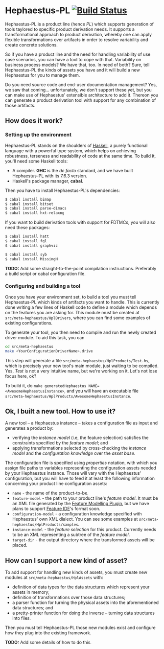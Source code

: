 Hephaestus-PL [![Build Status](https://travis-ci.org/alessandroleite/hephaestus-pl.svg)](https://travis-ci.org/alessandroleite/hephaestus-pl)
=============

Hephaestus-PL is a product line (hence _PL_) which supports generation of tools taylored to specific product derivation needs. It supports a transformational approach to product derivation, whereby one can apply flexible transformations over artifacts in order to resolve variability and create concrete solutions.

So if you have a product line and the need for handling variability of use case scenarios, you can have a tool to cope with that. Variability on business process models? We have that, too. In need of both? Sure, tell Hephaestus-PL the kinds of assets you have and it will build a new Hephaestus for you to manage them.

Do you need source code and end-user documentation management? Yes, we saw that coming... unfortunately, we don't support these yet, but you can make use of Hephaestus' extensible architecture to add it. Thereon you can generate a product derivation tool with support for any combination of those artifacts.


How does it work?
-----------------

### Setting up the environment

Hephaestus-PL stands on the shoulders of [Haskell][haskell-lang], a purely functional language with a powerful type system, which helps on achieving robustness, terseness and readability of code at the same time. To build it, you'll need some Haskell tools:

- A compiler. **GHC** is the _de facto_ standard, and we have built Hephaestus-PL with its 7.6.3 version.
- Haskell's package manager, **cabal**.

Then you have to install Hephaestus-PL's dependencies:

```bash
$ cabal install bimap
$ cabal install bitset
$ cabal install parse-dimacs
$ cabal install hxt-relaxng
```

If you want to build derivation tools with support for FDTMCs, you will also need these packages:

```bash
$ cabal install hatt
$ cabal install fgl
$ cabal install graphviz
```

```bash
$ cabal install syb
$ cabal install MissingH
```

**TODO:** Add some straight-to-the-point compilation instructions. Preferably a build script or cabal configuration file.

### Configuring and building a tool

Once you have your environment set, to build a tool you must tell Hephaestus-PL which kinds of artifacts you want to handle. This is currently done writing a few lines of Haskell code to define a module which depends on the features you are asking for. This module must be created at `src/meta-hephaestus/HplDrivers`, where you can find some examples of existing configurations.

To generate your tool, you then need to compile and run the newly created driver module. To aid this task, you can

```bash
cd src/meta-hephaestus
make <YourConfigurationDriverName>.drive
```

This step will generate a file `src/meta-hephaestus/HplProducts/Test.hs`, which is precisely your new tool's main module, just waiting to be compiled. Yes, _Test_ is not a very intuitive name, but we're working on it. Let's not lose focus here, ok?

To build it, do `make generatedHephaestus NAME=<AwesomeHephaestusInstance>`, and you will have an executable file `src/meta-hephaestus/HplProducts/AwesomeHephaestusInstance`.


Ok, I built a new tool. How to use it?
--------------------------------------

A new tool &ndash; a Hephaestus instance &ndash; takes a configuration file as input and generates a product by:

- verifying the _instance model_ (i.e, the feature selection) satisfies the constraints specified by the _feature model_; and
- applying transformations selected by cross-checking the _instance model_ and the _configuration knowledge_ over the _asset base_.

The configuration file is specified using _properties_ notation, with which you assign file paths to variables representing the configuration assets needed by your Hephaestus instance. Those will vary with the Hephaestus' configuration, but you will have to feed it at least the following information concerning your product line configuration assets:

- `name` - the name of the product-to-be.
- `feature-model` - the path to your product line's _feature model_. It must be an XML file generated by the [Feature Modelling Plugin][fmp], but we have plans to support [Feature IDE][feature-ide]'s format soon.
- `configuration-model` - a configuration knowledge specified with Hephaestus' own XML dialect. You can see some examples at `src/meta-hephaestus/HplProducts/samples`.
- `instance-model` - the _feature selection_ for this product. Currently needs to be an XML representing a subtree of the _feature model_.
- `target-dir` - the output directory where the transformed assets will be placed.


How can I support a new kind of asset?
--------------------------------------

To add support for handling new kinds of assets, you must create new modules at `src/meta-hephaestus/HplAssets` with:

- definition of data types for the data structures which represent your assets in memory;
- definition of transformations over those data structures;
- a parser function for turning the physical assets into the aforementioned data structures; and
- a pretty-printer function for doing the inverse &ndash; turning data structures into files.

Then you must tell Hephaestus-PL those new modules exist and configure how they plug into the existing framework.

**TODO:** Add some details of how to do this.


[fmp]: http://gsd.uwaterloo.ca/fmp
[feature-ide]: http://wwwiti.cs.uni-magdeburg.de/iti_db/research/featureide/
[haskell-lang]: https://www.haskell.org/haskellwiki/Haskell
